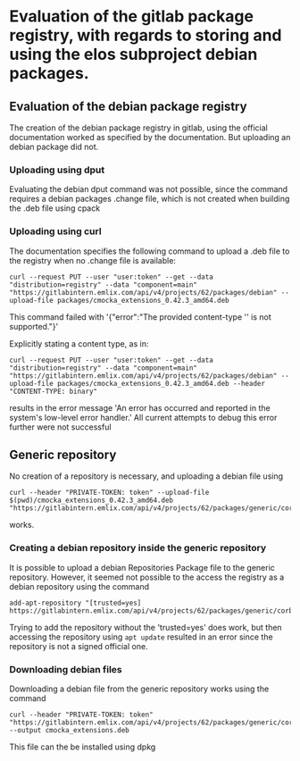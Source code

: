 # Evaluation of the gitlab package registry, with regards to storing and using the elos subproject debian packages.

## Evaluation of the debian package registry
The creation of the debian package registry in gitlab, using the official documentation
worked as specified by the documentation.
But uploading an debian package did not.

### Uploading using dput
Evaluating the debian dput command was not possible, since the command requires
a debian packages .change file, which is not created when building the .deb file
using cpack

### Uploading using curl

The documentation specifies the following command to upload a .deb file to the
registry when no .change file is available:
``` shell
curl --request PUT --user "user:token" --get --data "distribution=registry" --data "component=main" "https://gitlabintern.emlix.com/api/v4/projects/62/packages/debian" --upload-file packages/cmocka_extensions_0.42.3_amd64.deb
```
This command failed with '{"error":"The provided content-type '' is not supported."}'

Explicitly stating a content type, as in:
``` shell
curl --request PUT --user "user:token" --get --data "distribution=registry" --data "component=main" "https://gitlabintern.emlix.com/api/v4/projects/62/packages/debian" --upload-file packages/cmocka_extensions_0.42.3_amd64.deb --header "CONTENT-TYPE: binary"
```
results in the error message 'An error has occurred and reported in the system's low-level error handler.'
All current attempts to debug this error further were not successful

## Generic repository
No creation of a repository is necessary, and uploading a debian file using 
``` shell
curl --header "PRIVATE-TOKEN: token" --upload-file $(pwd)/cmocka_extensions_0.42.3_amd64.deb "https://gitlabintern.emlix.com/api/v4/projects/62/packages/generic/corbos_tools/0.42.3/cmocka_extensions_0.42.3_amd64.deb"
```
works.

### Creating a debian repository inside the generic repository
It is possible to upload a debian Repositories Package file to the generic repository.
However, it seemed not possible to the access the registry as a debian repository using the command
``` shell
add-apt-repository "[trusted=yes] https://gitlabintern.emlix.com/api/v4/projects/62/packages/generic/corbos_tools/0.42.3"
```
Trying to add the repository without the 'trusted=yes' does work, but then accessing
the repository using ```apt update``` resulted in an error since the repository is not
a signed official one.

### Downloading debian files
Downloading a debian file from the generic repository works using the command
``` shell
curl --header "PRIVATE-TOKEN: token" "https://gitlabintern.emlix.com/api/v4/projects/62/packages/generic/corbos_tools/0.42.3/cmocka_extensions_0.42.3_amd64.deb" --output cmocka_extensions.deb
```

This file can the be installed using dpkg
